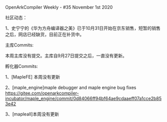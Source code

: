 OpenArkCompiler Weekly - #35 November 1st 2020

社区动态：

1、史宁宁的《华为方舟编译器之美》已于10月31日开始在京东销售，短暂的销售之后，网店已经缺货，目前正在补货中。

主库Commits:

本周主库没有提交。主库自9月27日提交之后，一直没有更新。


孵化器Commits:

1、[MapleFE] 本周没有更新

2、[maple_engine]maple debugger and maple engine bug fixes
https://gitee.com/openarkcompiler-incubator/maple_engine/commit/0d84066ff94bf64ae9cdaaeff07a1cce2b853e42

3、[mapleall]本周没有更新